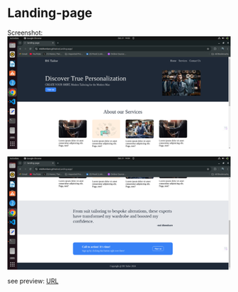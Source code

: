 # Landing-page
Screenshot:
![screenshot](Images/screenshot-1.png)

![screenshot](Images/screenshot-2.png)

see preview:
[URL](https://mbdhembare.github.io/Landing-page/)